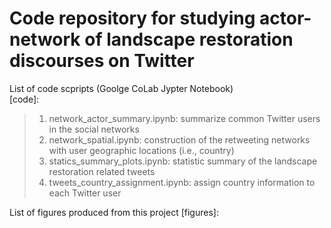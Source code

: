 # Code repository for studying actor-network of landscape restoration discourses on Twitter

List of code scpripts (Goolge CoLab Jypter Notebook)\
[code]:
> 1. network_actor_summary.ipynb: summarize common Twitter users in the social networks
> 2. network_spatial.ipynb: construction of the retweeting networks with user geographic locations (i.e., country)
> 3. statics_summary_plots.ipynb: statistic summary of the landscape restoration related tweets
> 4. tweets_country_assignment.ipynb: assign country information to each Twitter user

List of figures produced from this project
[figures]:
